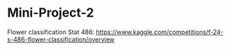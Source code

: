 # Mini-Project-2

Flower classification Stat 486: https://www.kaggle.com/competitions/f-24-s-486-flower-classification/overview
